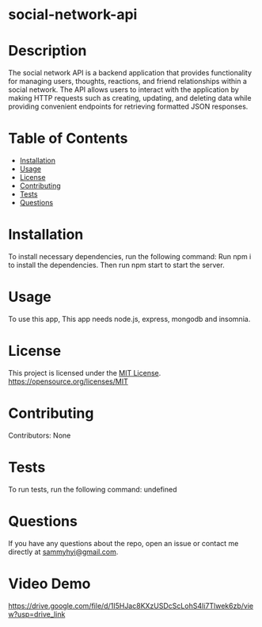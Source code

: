 # social-network-api
# Description
The social network API is a backend application that provides functionality for managing users, thoughts, reactions, and friend relationships within a social network. The API allows users to interact with the application by making HTTP requests such as creating, updating, and deleting data while providing convenient endpoints for retrieving formatted JSON responses.
# Table of Contents
* [Installation](#installation)
* [Usage](#usage)
* [License](#license)
* [Contributing](#contributing)
* [Tests](#tests)
* [Questions](#questions)
# Installation
To install necessary dependencies, run the following command: Run npm i to install the dependencies. Then run npm start to start the server.
# Usage
To use this app, This app needs node.js, express, mongodb and insomnia.
# License
This project is licensed under the [MIT License](https://img.shields.io/badge/License-MIT-yellow.svg). https://opensource.org/licenses/MIT
# Contributing
Contributors: None
# Tests
To run tests, run the following command: undefined
# Questions
If you have any questions about the repo, open an issue or contact me directly at sammyhyi@gmail.com.
# Video Demo
https://drive.google.com/file/d/1I5HJac8KXzUSDcScLohS4Ii7Tlwek6zb/view?usp=drive_link
